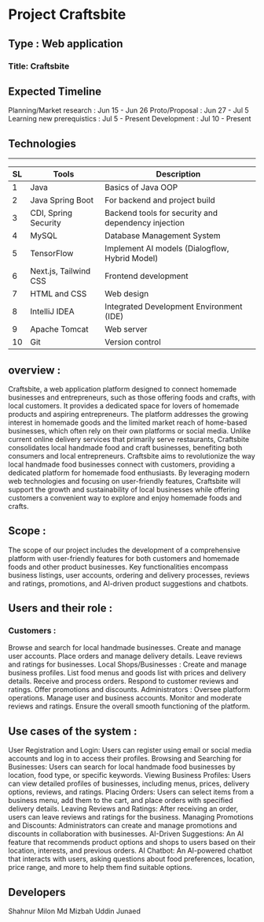 # Project Craftsbite


## Type : Web application

### Title: Craftsbite

Expected Timeline
-----------------
Planning/Market research : Jun 15 - Jun 26
Proto/Proposal : Jun 27 - Jul 5
Learning new prerequistics : Jul 5 - Present
Development : Jul 10 - Present 

<!-- ![Gantt Chart](Gantt_chart.png) -->


## Technologies  
----------------------------------

| SL | Tools               | Description                                |
|----|---------------------|--------------------------------------------|
| 1  | Java                | Basics of Java OOP                         |
| 2  | Java Spring Boot     | For backend and project build              |
| 3  | CDI, Spring Security | Backend tools for security and dependency injection |
| 4  | MySQL               | Database Management System                 |
| 5  | TensorFlow          | Implement AI models (Dialogflow, Hybrid Model) |
| 6  | Next.js, Tailwind CSS | Frontend development                      |
| 7  | HTML and CSS        | Web design                                 |
| 8  | IntelliJ IDEA       | Integrated Development Environment (IDE)   |
| 9  | Apache Tomcat       | Web server                                 |
| 10 | Git                 | Version control                            |



## overview :

Craftsbite, a web application platform designed to connect homemade businesses and entrepreneurs, such as those offering foods and crafts, with local customers. It provides a dedicated space for lovers of homemade products and aspiring entrepreneurs. The platform addresses the growing interest in homemade goods and the limited market reach of home-based businesses, which often rely on their own platforms or social media. Unlike current online delivery services that primarily serve restaurants, Craftsbite consolidates local handmade food and craft businesses, benefiting both consumers and local entrepreneurs. Craftsbite aims to revolutionize the way local handmade food businesses connect with customers, providing a dedicated platform for homemade food enthusiasts. By leveraging modern web technologies and focusing on user-friendly features, Craftsbite will support the growth and sustainability of local businesses while offering customers a convenient way to explore and enjoy homemade foods and crafts.

## Scope :
The scope of our project includes the development of a comprehensive platform with user-friendly features for both customers and homemade foods and other product businesses. Key functionalities encompass business listings, user accounts, ordering and delivery processes, reviews and ratings, promotions, and AI-driven product suggestions and chatbots.

## Users and their role :

### Customers :
Browse and search for local handmade businesses.
Create and manage user accounts.
Place orders and manage delivery details.
Leave reviews and ratings for businesses.
Local Shops/Businesses :
Create and manage business profiles.
List food menus and goods list with prices and delivery details.
Receive and process orders.
Respond to customer reviews and ratings.
Offer promotions and discounts.
Administrators :
Oversee platform operations.
Manage user and business accounts.
Monitor and moderate reviews and ratings.
Ensure the overall smooth functioning of the platform.

## Use cases of the system :
User Registration and Login:
Users can register using email or social media accounts and log in to access their profiles.
Browsing and Searching for Businesses:
Users can search for local handmade food businesses by location, food type, or specific keywords.
Viewing Business Profiles:
Users can view detailed profiles of businesses, including menus, prices, delivery options, reviews, and ratings.
Placing Orders:
Users can select items from a business menu, add them to the cart, and place orders with specified delivery details.
Leaving Reviews and Ratings:
After receiving an order, users can leave reviews and ratings for the business.
Managing Promotions and Discounts:
Administrators can create and manage promotions and discounts in collaboration with businesses.
AI-Driven Suggestions:
An AI feature that recommends product options and shops to users based on their location, interests, and previous orders.
AI Chatbot:
An AI-powered chatbot that interacts with users, asking questions about food preferences, location, price range, and more to help them find suitable options.


 
  
 
## Developers
 
 Shahnur Milon
 Md Mizbah Uddin Junaed
 
 









